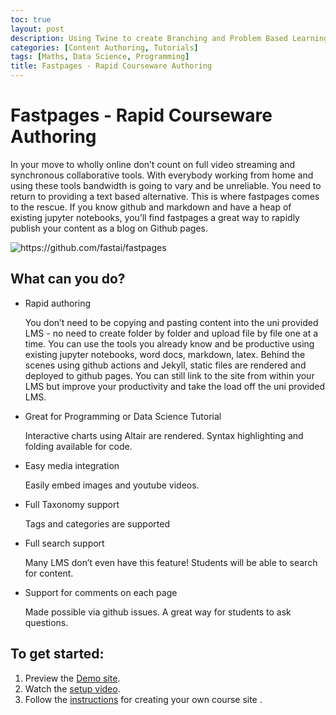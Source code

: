 ```yaml
---
toc: true
layout: post
description: Using Twine to create Branching and Problem Based Learning Scenarios.
categories: [Content Authoring, Tutorials]
tags: [Maths, Data Science, Programming]
title: Fastpages - Rapid Courseware Authoring
---
```

# Fastpages - Rapid Courseware Authoring

In your move to wholly online don’t count on full video streaming and synchronous collaborative tools. With everybody working from home and using these tools bandwidth is going to vary and be unreliable. You need to return to providing a text based alternative. This is where fastpages comes to the rescue. If you know github and markdown and have a heap of existing jupyter notebooks, you’ll find fastpages a great way to rapidly publish your content as a blog on Github pages. 

![]({{site.baseurl}}/images/diagram.png "https://github.com/fastai/fastpages")

## What can you do?
- Rapid authoring

  You don’t need to be copying and pasting content into the uni provided LMS - no need to create folder by folder and upload file by file one at a time. You can use the tools you already know and be productive using existing jupyter notebooks, word docs, markdown, latex. Behind the scenes using github actions and Jekyll, static files are rendered and deployed to github pages. You can still link to the site from within your LMS but improve your productivity and take the load off the uni provided LMS.
- Great for Programming or Data Science Tutorial

   Interactive charts using Altair are rendered. Syntax highlighting and folding available for code.
- Easy media integration

   Easily embed images and youtube videos.
- Full Taxonomy support

   Tags and categories are supported
- Full search support

   Many LMS don’t even have this feature! Students will be able to search for content.
- Support for comments on each page

   Made possible via github issues. A great way for students to ask questions.

## To get started:
1. Preview the [Demo site](https://fastpages.fast.ai/).
1. Watch the [setup video](https://www.youtube.com/watch?v=L0boq3zqazI&feature=youtu.be).
1. Follow the [instructions](https://github.com/fastai/fastpages#setup-instructions) for creating your own course site .



